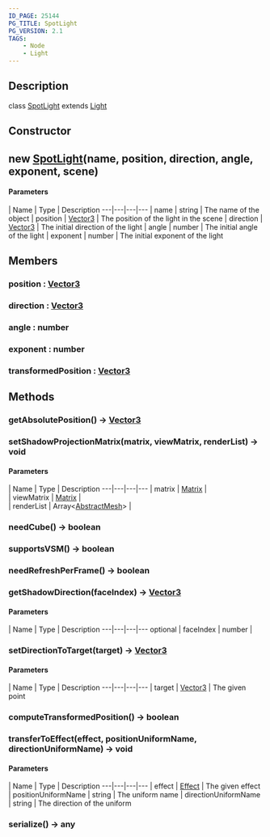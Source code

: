 ```yaml
---
ID_PAGE: 25144
PG_TITLE: SpotLight
PG_VERSION: 2.1
TAGS:
    - Node
    - Light
---
```

## Description

class [SpotLight](/classes/2.3/SpotLight) extends [Light](/classes/2.3/Light)



## Constructor

##  new [SpotLight](/classes/2.3/SpotLight)(name, position, direction, angle, exponent, scene)



#### Parameters
 | Name | Type | Description
---|---|---|---
 | name | string |   The name of the object
 | position | [Vector3](/classes/2.3/Vector3) |   The position of the light in the scene
 | direction | [Vector3](/classes/2.3/Vector3) |   The initial direction of the light
 | angle | number |   The initial angle of the light
 | exponent | number |   The initial exponent of the light
## Members

### position : [Vector3](/classes/2.3/Vector3)



### direction : [Vector3](/classes/2.3/Vector3)



### angle : number



### exponent : number



### transformedPosition : [Vector3](/classes/2.3/Vector3)



## Methods

### getAbsolutePosition() &rarr; [Vector3](/classes/2.3/Vector3)


### setShadowProjectionMatrix(matrix, viewMatrix, renderList) &rarr; void



#### Parameters
 | Name | Type | Description
---|---|---|---
 | matrix | [Matrix](/classes/2.3/Matrix) |   
 | viewMatrix | [Matrix](/classes/2.3/Matrix) |   
 | renderList | Array&lt;[AbstractMesh](/classes/2.3/AbstractMesh)&gt; |   
### needCube() &rarr; boolean


### supportsVSM() &rarr; boolean


### needRefreshPerFrame() &rarr; boolean


### getShadowDirection(faceIndex) &rarr; [Vector3](/classes/2.3/Vector3)



#### Parameters
 | Name | Type | Description
---|---|---|---
optional | faceIndex | number | 

### setDirectionToTarget(target) &rarr; [Vector3](/classes/2.3/Vector3)



#### Parameters
 | Name | Type | Description
---|---|---|---
 | target | [Vector3](/classes/2.3/Vector3) |   The given point

### computeTransformedPosition() &rarr; boolean


### transferToEffect(effect, positionUniformName, directionUniformName) &rarr; void



#### Parameters
 | Name | Type | Description
---|---|---|---
 | effect | [Effect](/classes/2.3/Effect) |   The given effect
 | positionUniformName | string |   The uniform name
 | directionUniformName | string |   The direction of the uniform
### serialize() &rarr; any


